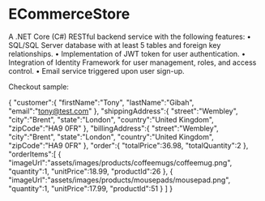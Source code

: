 # ECommerceStore
A .NET Core (C#) RESTful backend service with the following features: • SQL/SQL Server database with at least 5 tables and foreign key relationships. • Implementation of JWT token for user authentication. • Integration of Identity Framework for user management, roles, and access control. • Email service triggered upon user sign-up.


Checkout sample:

{
   "customer":{
      "firstName":"Tony",
      "lastName":"Gibah",
      "email":"tony@test.com"
   },
   "shippingAddress":{
      "street":"Wembley",
      "city":"Brent",
      "state":"London",
      "country":"United Kingdom",
      "zipCode":"HA9 0FR"
   },
   "billingAddress":{
      "street":"Wembley",
      "city":"Brent",
      "state":"London",
      "country":"United Kingdom",
      "zipCode":"HA9 0FR"
   },
   "order":{
      "totalPrice":36.98,
      "totalQuantity":2
   },
   "orderItems":[
      {
         "imageUrl":"assets/images/products/coffeemugs/coffeemug.png",
         "quantity":1,
         "unitPrice":18.99,
         "productId":26
      },
      {
         "imageUrl":"assets/images/products/mousepads/mousepad.png",
         "quantity":1,
         "unitPrice":17.99,
         "productId":51
      }
   ]
}
